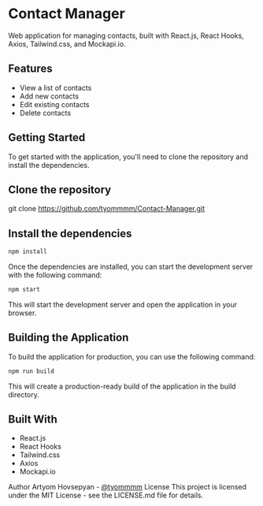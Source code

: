 # Contact Manager

Web application for managing contacts, built with React.js, React Hooks, Axios, Tailwind.css, and Mockapi.io.

## Features

- View a list of contacts
- Add new contacts
- Edit existing contacts
- Delete contacts

## Getting Started

To get started with the application, you'll need to clone the repository and install the dependencies.


## Clone the repository
git clone https://github.com/tyommmm/Contact-Manager.git

## Install the dependencies
```sh
npm install
```
Once the dependencies are installed, you can start the development server with the following command:
```sh
npm start
```
This will start the development server and open the application in your browser.

## Building the Application
To build the application for production, you can use the following command:
```sh
npm run build
```
This will create a production-ready build of the application in the build directory.

## Built With
- React.js
- React Hooks
- Tailwind.css
- Axios
- Mockapi.io

Author
Artyom Hovsepyan - [@tyommmm](https://github.com/tyommmm)
License
This project is licensed under the MIT License - see the LICENSE.md file for details.
